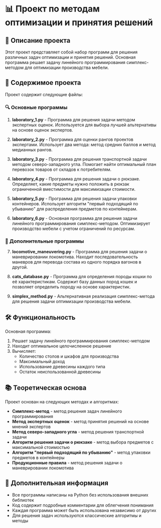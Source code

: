 # 📊 Проект по методам оптимизации и принятия решений

## 📝 Описание проекта
Этот проект представляет собой набор программ для решения различных задач оптимизации и принятия решений. Основная программа решает задачу линейного программирования симплекс-методом для оптимизации производства мебели.

## 📁 Содержимое проекта
Проект содержит следующие файлы:

### 🔍 Основные программы
1. **laboratory_1.py** - Программа для решения задачи методом экспертных оценок. Используется для выбора лучшей альтернативы на основе оценок экспертов.

2. **laboratory_2.py** - Программа для оценки рангов проектов экспертами. Использует два метода: метод средних баллов и метод медианных рангов.

3. **laboratory_3.py** - Программа для решения транспортной задачи методом северо-западного угла. Помогает найти оптимальный план перевозок товаров от складов к потребителям.

4. **laboratory_4.py** - Программа для решения задачи о рюкзаке. Определяет, какие предметы нужно положить в рюкзак ограниченной вместимости для максимизации стоимости.

5. **laboratory_5.py** - Программа для решения задачи упаковки контейнеров. Использует алгоритм "первый подходящий по убыванию" для распределения предметов по контейнерам.

6. **laboratory_6.py** - Основная программа для решения задачи линейного программирования симплекс-методом. Оптимизирует производство мебели с учетом ограничений по ресурсам.

### 🔧 Дополнительные программы
7. **locomotive_maneuvering.py** - Программа для решения задачи о маневрировании локомотива. Находит последовательность маневров для перевода состава из одного порядка вагонов в другой.

8. **cats_database.py** - Программа для определения породы кошки по её характеристикам. Содержит базу данных пород кошек и позволяет определить породу на основе характеристик.

9. **simplex_method.py** - Альтернативная реализация симплекс-метода для решения задачи оптимизации производства мебели.

## 🛠️ Функциональность
Основная программа:
1. Решает задачу линейного программирования симплекс-методом
2. Находит оптимальное целочисленное решение
3. Вычисляет:
   - Количество столов и шкафов для производства
   - Максимальный доход
   - Использование древесины каждого типа
   - Остаток неиспользованной древесины

## 📚 Теоретическая основа
Проект основан на следующих методах и алгоритмах:
- **Симплекс-метод** - метод решения задач линейного программирования
- **Метод экспертных оценок** - метод принятия решений на основе мнений экспертов
- **Метод северо-западного угла** - метод решения транспортной задачи
- **Алгоритм решения задачи о рюкзаке** - метод выбора предметов с максимальной стоимостью
- **Алгоритм "первый подходящий по убыванию"** - метод упаковки предметов в контейнеры
- **Продукционные правила** - метод решения задачи о маневрировании локомотива


## 📝 Дополнительная информация
- Все программы написаны на Python без использования внешних библиотек
- Код содержит подробные комментарии для облегчения понимания
- Каждая программа может быть использована независимо от других
- Для решения задач используются классические алгоритмы и методы



